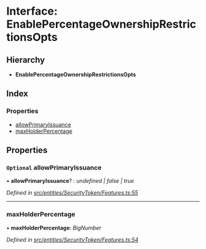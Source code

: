 # Interface: EnablePercentageOwnershipRestrictionsOpts

## Hierarchy

* **EnablePercentageOwnershipRestrictionsOpts**

## Index

### Properties

* [allowPrimaryIssuance](entities.securitytoken.enablepercentageownershiprestrictionsopts.md#optional-allowprimaryissuance)
* [maxHolderPercentage](entities.securitytoken.enablepercentageownershiprestrictionsopts.md#maxholderpercentage)

## Properties

### `Optional` allowPrimaryIssuance

• **allowPrimaryIssuance**? : *undefined | false | true*

*Defined in [src/entities/SecurityToken/Features.ts:55](https://github.com/PolymathNetwork/polymath-sdk/blob/73ecb26/src/entities/SecurityToken/Features.ts#L55)*

___

###  maxHolderPercentage

• **maxHolderPercentage**: *BigNumber*

*Defined in [src/entities/SecurityToken/Features.ts:54](https://github.com/PolymathNetwork/polymath-sdk/blob/73ecb26/src/entities/SecurityToken/Features.ts#L54)*
